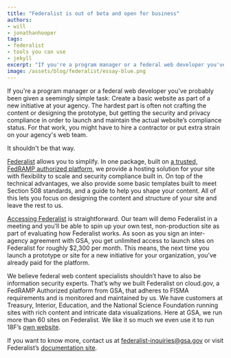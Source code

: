 ```yaml
---
title: "Federalist is out of beta and open for business"
authors:
- will
- jonathanhooper
tags:
- federalist
- tools you can use
- jekyll
excerpt: "If you're a program manager or a federal web developer you've probably been given a seemingly simple task: Create a basic website as part of a new initiative at your agency. The hardest part is often not crafting the content or designing the prototype, but getting the security and privacy compliance in order to launch and maintain the actual website’s compliance status. For that work, you might have to hire a contractor or put extra strain on your agency's web team. It shouldn't be that way."
image: /assets/blog/federalist/essay-blue.png
---
```


If you're a program manager or a federal web developer you've probably been given a seemingly simple task: Create a basic website as part of a new initiative at your agency. The hardest part is often not crafting the content or designing the prototype, but getting the security and privacy compliance in order to launch and maintain the actual website’s compliance status. For that work, you might have to hire a contractor or put extra strain on your agency's web team. 

It shouldn't be that way.

[Federalist](https://18f.gsa.gov/what-we-deliver/federalist/) allows you to simplify. In one package, built on [a trusted, FedRAMP authorized platform](https://cloud.gov/), we provide a hosting solution for your site with flexibility to scale and security compliance built in. On top of the technical advantages, we also provide some basic templates built to meet Section 508 standards, and a guide to help you shape your content. All of this lets you focus on designing the content and structure of your site and leave the rest to us.

[Accessing Federalist](https://federalist.18f.gov) is straightforward. Our team will demo Federalist in a meeting and you’ll be able to spin up your own test, non-production site as part of evaluating how Federalist works. As soon as you sign an inter-agency agreement with GSA, you get unlimited access to launch sites on Federalist for roughly $2,300 per month. This means, the next time you launch a prototype or site for a new initiative for your organization, you’ve already paid for the platform.

We believe federal web content specialists shouldn’t have to also be information security experts. That’s why we built Federalist on cloud.gov, a FedRAMP Authorized platform from GSA, that adheres to FISMA requirements and is monitored and maintained by us. We have customers at Treasury, Interior, Education, and the National Science Foundation running sites with rich content and intricate data visualizations. Here at GSA, we run more than 60 sites on Federalist. We like it so much we even use it to run 18F’s [own website](https://18f.gsa.gov/2016/05/18/why-were-moving-18f-gsa-gov-to-federalist/).

If you want to know more, contact us at [federalist-inquiries@gsa.gov](mailto:federalist-inquiries@gsa.gov) or visit Federalist’s [documentation site](https://federalist-docs.18f.gov/). 
